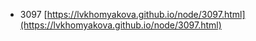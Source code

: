 * 3097
[https://lvkhomyakova.github.io/node/3097.html](https://lvkhomyakova.github.io/node/3097.html)